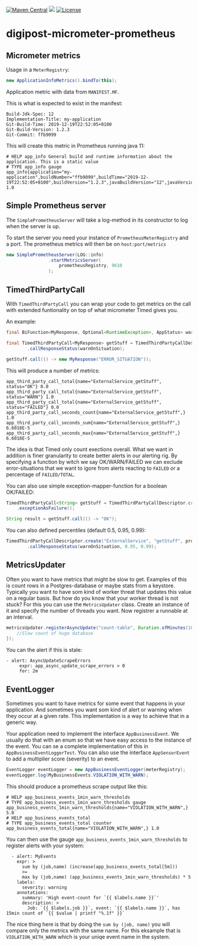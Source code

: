 [![Maven Central](https://maven-badges.herokuapp.com/maven-central/no.digipost/digipost-micrometer-prometheus/badge.svg)](https://maven-badges.herokuapp.com/maven-central/no.digipost/digipost-micrometer-prometheus)
![](https://github.com/digipost/digipost-micrometer-prometheus/workflows/Build%20snapshot/badge.svg)
[![License](https://img.shields.io/badge/license-Apache%202-blue)](https://github.com/digipost/digipost-micrometer-prometheus/blob/master/LICENCE)

# digipost-micrometer-prometheus

## Micrometer metrics

Usage in a `MeterRegistry`:
```java
new ApplicationInfoMetrics().bindTo(this);
```

Application metric with data from `MANIFEST.MF`.

This is what is expected to exist in the manifest:

```
Build-Jdk-Spec: 12
Implementation-Title: my-application
Git-Build-Time: 2019-12-19T22:52:05+0100
Git-Build-Version: 1.2.3
Git-Commit: ffb9099
```

This will create this metric in Prometheus running java 11:
```
# HELP app_info General build and runtime information about the application. This is a static value
# TYPE app_info gauge
app_info{application="my-application",buildNumber="ffb9099",buildTime="2019-12-19T22:52:05+0100",buildVersion="1.2.3",javaBuildVersion="12",javaVersion="11",} 1.0
```

## Simple Prometheus server

The `SimplePrometheusServer` will take a log-method in its constructor to log when the server is up.

To start the server you need your instance of `PrometheusMeterRegistry` and a port. The prometheus metrics will then be on `host:port/metrics`

```java
new SimplePrometheusServer(LOG::info)
                .startMetricsServer(
                    prometheusRegistry, 9610
                );
``` 

## TimedThirdPartyCall

With `TimedThirdPartyCall` you can wrap your code to get metrics on the call with extended funtionality on top of what 
micrometer Timed gives you.

An example:
```java
final BiFunction<MyResponse, Optional<RuntimeException>, AppStatus> warnOnSituation = (response, possibleException) -> possibleException.isPresent() || "ERROR_SITUATION".equals(response.data) ? AppStatus.WARN : AppStatus.OK;

final TimedThirdPartyCall<MyResponse> getStuff = TimedThirdPartyCallDescriptor.create("ExternalService", "getStuff", prometheusRegistry)
        .callResponseStatus(warnOnSituation);

getStuff.call(() -> new MyResponse("ERROR_SITUATION"));
``` 

This will produce a number of metrics:
```
app_third_party_call_total{name="ExternalService_getStuff", status="OK"} 0.0
app_third_party_call_total{name="ExternalService_getStuff", status="WARN"} 1.0
app_third_party_call_total{name="ExternalService_getStuff", status="FAILED"} 0.0
app_third_party_call_seconds_count{name="ExternalService_getStuff",} 1.0
app_third_party_call_seconds_sum{name="ExternalService_getStuff",} 6.6018E-5
app_third_party_call_seconds_max{name="ExternalService_getStuff",} 6.6018E-5
```

The idea is that Timed only count exections overall. What we want in addition is finer granularity to create better alerts
in our alerting rig. By specifying a function by witch we say OK/WARN/FAILED we can exclude error-situations 
that we want to igore from alerts reacting to `FAILED` or a percentage of `FAILED/TOTAL`.

You can also use simple exception-mapper-function for a boolean OK/FAILED:
```java
TimedThirdPartyCall<String> getStuff = TimedThirdPartyCallDescriptor.create("ExternalService", "getStuff", prometheusRegistry)
    .exceptionAsFailure();

String result = getStuff.call(() -> "OK");
```

You can also defined percentiles (default 0.5, 0.95, 0.99):
```java
TimedThirdPartyCallDescriptor.create("ExternalService", "getStuff", prometheusRegistry)
        .callResponseStatus(warnOnSituation, 0.95, 0.99);
```

## MetricsUpdater

Often you want to have metrics that might be slow to get. Examples of this is count rows in a Postgres-database or 
maybe stats from a keystore. Typically you want to have som kind of worker threat that updates this 
value on a regular basis. But how do you know that your worker thread is not stuck?
For this you can use the `MetricsUpdater` class. Create an instance of it and specify the number of threads you want. Now 
registrer a runnable at an interval. 

```java
metricsUpdater.registerAsyncUpdate("count-table", Duration.ofMinutes(10), () -> {
    //Slow count of huge database
});
```

You can the alert if this is stale:

```
- alert: AsyncUpdateScrapeErrors
     expr: app_async_update_scrape_errors > 0
     for: 2m
```

## EventLogger

Sometimes you want to have metrics for some event that happens in your application. And sometimes you want som kind of
alert or warning when they occur at a given rate. This implementation is a way to achieve that in a generic way.

Your application need to implement the interface `AppBusinessEvent`. We usually do that with an enum so that we have 
easy access to the instance of the event. You can se a complete implementation of this in `AppBusinessEventLoggerTest`.
You can also use the interface `AppSensorEvent` to add a multiplier score (severity) to an event.

```java
EventLogger eventLogger = new AppBusinessEventLogger(meterRegistry);
eventLogger.log(MyBusinessEvents.VIOLATION_WITH_WARN);
```

This should produce a prometheus scrape output like this:
```
# HELP app_business_events_1min_warn_thresholds  
# TYPE app_business_events_1min_warn_thresholds gauge
app_business_events_1min_warn_thresholds{name="VIOLATION_WITH_WARN",} 5.0
# HELP app_business_events_total  
# TYPE app_business_events_total counter
app_business_events_total{name="VIOLATION_WITH_WARN",} 1.0
```

You can then use the gauge `app_business_events_1min_warn_thresholds` to register alerts with your system:
```
  - alert: MyEvents
    expr: >
      sum by (job,name) (increase(app_business_events_total[5m]))
      >=
      max by (job,name) (app_business_events_1min_warn_thresholds) * 5
    labels:
      severity: warning
    annotations:
      summary: 'High event-count for `{{ $labels.name }}`'
      description: >
        Job: `{{ $labels.job }}`, event: `{{ $labels.name }}`, has 15min count of `{{ $value | printf "%.1f" }}`
```

The nice thing here is that by doing the `sum by (job, name)` you will compare only the metrics with the same
name. For this eksample that is `VIOLATION_WITH_WARN` which is your uniqe event name in the system.
